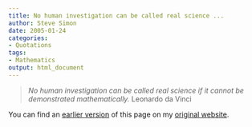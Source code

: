 ```yaml
---
title: No human investigation can be called real science ...
author: Steve Simon
date: 2005-01-24
categories:
- Quotations
tags:
- Mathematics
output: html_document
---
```

> *No human investigation can be called real science if it cannot be
> demonstrated mathematically.* Leonardo da Vinci

You can find an [earlier version](http://www.pmean.com/05/NoHumanInvestigation.html) of this page on my [original website](http://www.pmean.com/original_site.html).
